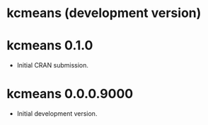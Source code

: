 # kcmeans (development version)

# kcmeans 0.1.0

* Initial CRAN submission.

# kcmeans 0.0.0.9000

* Initial development version.
